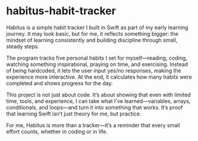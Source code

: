 # habitus-habit-tracker

Habitus is a simple habit tracker I built in Swift as part of my early learning journey. It may look basic, but for me, it reflects something bigger: the mindset of learning consistently and building discipline through small, steady steps.

The program tracks five personal habits I set for myself—reading, coding, watching something inspirational, praying on time, and exercising. Instead of being hardcoded, it lets the user input yes/no responses, making the experience more interactive. At the end, it calculates how many habits were completed and shows progress for the day.

This project is not just about code. It’s about showing that even with limited time, tools, and experience, I can take what I’ve learned—variables, arrays, conditionals, and loops—and turn it into something that works. It’s proof that learning Swift isn’t just theory for me, but practice.

For me, Habitus is more than a tracker—it’s a reminder that every small effort counts, whether in coding or in life.
